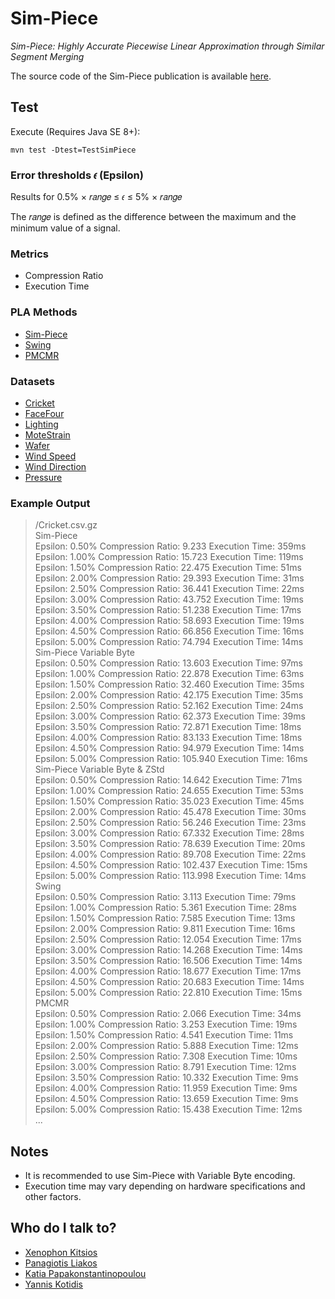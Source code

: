 # Sim-Piece
*Sim-Piece: Highly Accurate Piecewise Linear Approximation through Similar Segment Merging*

The source code of the Sim-Piece publication is available [here](https://github.com/xkitsios/Sim-Piece/releases/tag/Paper_Edition). 

## Test
Execute (Requires Java SE 8+):

```
mvn test -Dtest=TestSimPiece
```

### Error thresholds 𝜖 (Epsilon)
Results for 0.5% × 𝑟𝑎𝑛𝑔𝑒 ≤ 𝜖 ≤ 5% × 𝑟𝑎𝑛𝑔𝑒

The 𝑟𝑎𝑛𝑔𝑒 is defined as the difference between the maximum and the minimum value of a signal.

### Metrics
- Compression Ratio
- Execution Time


### PLA Methods
- [Sim-Piece](http://vldb.org/pvldb/volumes/16/paper/Sim-Piece%3A%20Highly%20Accurate%20Piecewise%20Linear%20Approximation%20through%20Similar%20Segment%20Merging)
- [Swing](https://dl.acm.org/doi/10.14778/1687627.1687645)
- [PMCMR](https://ieeexplore.ieee.org/document/1260811)


### Datasets

- [Cricket](https://www.cs.ucr.edu/~eamonn/time_series_data_2018)
- [FaceFour](https://www.cs.ucr.edu/~eamonn/time_series_data_2018)
- [Lighting](https://www.cs.ucr.edu/~eamonn/time_series_data_2018)
- [MoteStrain](https://www.cs.ucr.edu/~eamonn/time_series_data_2018)
- [Wafer](https://www.cs.ucr.edu/~eamonn/time_series_data_2018)
- [Wind Speed](https://data.neonscience.org/data-products/DP1.20059.001/RELEASE-2022)
- [Wind Direction](https://data.neonscience.org/data-products/DP1.20059.001/RELEASE-2022)
- [Pressure](https://data.neonscience.org/data-products/DP1.20004.001/RELEASE-2022)

### Example Output
>/Cricket.csv.gz  
>Sim-Piece  
>Epsilon: 0.50%	Compression Ratio: 9.233	Execution Time: 359ms  
>Epsilon: 1.00%	Compression Ratio: 15.723	Execution Time: 119ms  
>Epsilon: 1.50%	Compression Ratio: 22.475	Execution Time: 51ms  
>Epsilon: 2.00%	Compression Ratio: 29.393	Execution Time: 31ms  
>Epsilon: 2.50%	Compression Ratio: 36.441	Execution Time: 22ms  
>Epsilon: 3.00%	Compression Ratio: 43.752	Execution Time: 19ms  
>Epsilon: 3.50%	Compression Ratio: 51.238	Execution Time: 17ms  
>Epsilon: 4.00%	Compression Ratio: 58.693	Execution Time: 19ms  
>Epsilon: 4.50%	Compression Ratio: 66.856	Execution Time: 16ms  
>Epsilon: 5.00%	Compression Ratio: 74.794	Execution Time: 14ms  
>Sim-Piece Variable Byte  
>Epsilon: 0.50%	Compression Ratio: 13.603	Execution Time: 97ms  
>Epsilon: 1.00%	Compression Ratio: 22.878	Execution Time: 63ms  
>Epsilon: 1.50%	Compression Ratio: 32.460	Execution Time: 35ms  
>Epsilon: 2.00%	Compression Ratio: 42.175	Execution Time: 35ms  
>Epsilon: 2.50%	Compression Ratio: 52.162	Execution Time: 24ms  
>Epsilon: 3.00%	Compression Ratio: 62.373	Execution Time: 39ms  
>Epsilon: 3.50%	Compression Ratio: 72.871	Execution Time: 18ms  
>Epsilon: 4.00%	Compression Ratio: 83.133	Execution Time: 18ms  
>Epsilon: 4.50%	Compression Ratio: 94.979	Execution Time: 14ms  
>Epsilon: 5.00%	Compression Ratio: 105.940	Execution Time: 16ms  
>Sim-Piece Variable Byte & ZStd  
>Epsilon: 0.50%	Compression Ratio: 14.642	Execution Time: 71ms  
>Epsilon: 1.00%	Compression Ratio: 24.655	Execution Time: 53ms  
>Epsilon: 1.50%	Compression Ratio: 35.023	Execution Time: 45ms  
>Epsilon: 2.00%	Compression Ratio: 45.478	Execution Time: 30ms  
>Epsilon: 2.50%	Compression Ratio: 56.246	Execution Time: 23ms  
>Epsilon: 3.00%	Compression Ratio: 67.332	Execution Time: 28ms  
>Epsilon: 3.50%	Compression Ratio: 78.639	Execution Time: 20ms  
>Epsilon: 4.00%	Compression Ratio: 89.708	Execution Time: 22ms  
>Epsilon: 4.50%	Compression Ratio: 102.437	Execution Time: 15ms  
>Epsilon: 5.00%	Compression Ratio: 113.998	Execution Time: 14ms  
>Swing  
>Epsilon: 0.50%	Compression Ratio: 3.113	Execution Time: 79ms  
>Epsilon: 1.00%	Compression Ratio: 5.361	Execution Time: 28ms  
>Epsilon: 1.50%	Compression Ratio: 7.585	Execution Time: 13ms  
>Epsilon: 2.00%	Compression Ratio: 9.811	Execution Time: 16ms  
>Epsilon: 2.50%	Compression Ratio: 12.054	Execution Time: 17ms  
>Epsilon: 3.00%	Compression Ratio: 14.268	Execution Time: 14ms  
>Epsilon: 3.50%	Compression Ratio: 16.506	Execution Time: 14ms  
>Epsilon: 4.00%	Compression Ratio: 18.677	Execution Time: 17ms  
>Epsilon: 4.50%	Compression Ratio: 20.683	Execution Time: 14ms  
>Epsilon: 5.00%	Compression Ratio: 22.810	Execution Time: 15ms  
>PMCMR  
>Epsilon: 0.50%	Compression Ratio: 2.066	Execution Time: 34ms  
>Epsilon: 1.00%	Compression Ratio: 3.253	Execution Time: 19ms  
>Epsilon: 1.50%	Compression Ratio: 4.541	Execution Time: 11ms  
>Epsilon: 2.00%	Compression Ratio: 5.888	Execution Time: 12ms  
>Epsilon: 2.50%	Compression Ratio: 7.308	Execution Time: 10ms  
>Epsilon: 3.00%	Compression Ratio: 8.791	Execution Time: 12ms  
>Epsilon: 3.50%	Compression Ratio: 10.332	Execution Time: 9ms  
>Epsilon: 4.00%	Compression Ratio: 11.959	Execution Time: 9ms  
>Epsilon: 4.50%	Compression Ratio: 13.659	Execution Time: 9ms  
>Epsilon: 5.00%	Compression Ratio: 15.438	Execution Time: 12ms  
>...

## Notes
- It is recommended to use Sim-Piece with Variable Byte encoding.
- Execution time may vary depending on hardware specifications and other factors.

## Who do I talk to?
- [Xenophon Kitsios](https://xkitsios.github.io/)
- [Panagiotis Liakos](https://cgi.di.uoa.gr/~p.liakos/)
- [Katia Papakonstantinopoulou](https://www2.aueb.gr/users/katia/)
- [Yannis Kotidis](http://pages.cs.aueb.gr/~kotidis/)
